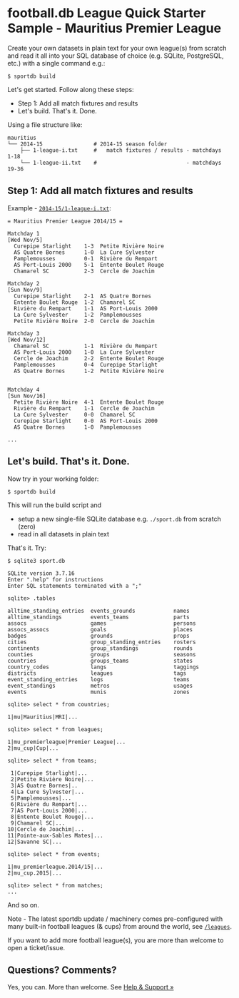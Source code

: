 # football.db League Quick Starter Sample - Mauritius Premier League


Create your own datasets in plain text for your own league(s) from scratch
and read it all
into your SQL database of choice (e.g. SQLite, PostgreSQL, etc.)
with a single command e.g.:

```
$ sportdb build
```

Let's get started. Follow along these steps:

- Step 1: Add all match fixtures and results
- Let's build. That's it. Done.

Using a file structure like:

```
mauritius
└── 2014-15                # 2014-15 season folder
    ├── 1-league-i.txt     #   match fixtures / results - matchdays  1-18
    └── 1-league-ii.txt    #                            - matchdays 19-36
```


## Step 1: Add all match fixtures and results

Example - [`2014-15/1-league-i.txt`](2014-15/1-league-i.txt):

```
= Mauritius Premier League 2014/15 =

Matchday 1
[Wed Nov/5]
  Curepipe Starlight    1-3  Petite Rivière Noire
  AS Quatre Bornes      1-0  La Cure Sylvester
  Pamplemousses         0-1  Rivière du Rempart
  AS Port-Louis 2000    5-1  Entente Boulet Rouge
  Chamarel SC           2-3  Cercle de Joachim

Matchday 2
[Sun Nov/9]
  Curepipe Starlight    2-1  AS Quatre Bornes
  Entente Boulet Rouge  1-2  Chamarel SC
  Rivière du Rempart    1-1  AS Port-Louis 2000
  La Cure Sylvester     1-2  Pamplemousses
  Petite Rivière Noire  2-0  Cercle de Joachim

Matchday 3
[Wed Nov/12]
  Chamarel SC           1-1  Rivière du Rempart
  AS Port-Louis 2000    1-0  La Cure Sylvester
  Cercle de Joachim     2-2  Entente Boulet Rouge
  Pamplemousses         0-4  Curepipe Starlight
  AS Quatre Bornes      1-2  Petite Rivière Noire


Matchday 4
[Sun Nov/16]
  Petite Rivière Noire  4-1  Entente Boulet Rouge
  Rivière du Rempart    1-1  Cercle de Joachim
  La Cure Sylvester     0-0  Chamarel SC
  Curepipe Starlight    0-0  AS Port-Louis 2000
  AS Quatre Bornes      1-0  Pamplemousses

...
```


## Let's build. That's it. Done.

Now try in your working folder:

```
$ sportdb build
```

This will run the build script and

- setup a new single-file SQLite database e.g. `./sport.db` from scratch (zero)
- read in all datasets in plain text

That's it. Try:

```
$ sqlite3 sport.db

SQLite version 3.7.16
Enter ".help" for instructions
Enter SQL statements terminated with a ";"

sqlite> .tables

alltime_standing_entries  events_grounds            names
alltime_standings         events_teams              parts
assocs                    games                     persons
assocs_assocs             goals                     places
badges                    grounds                   props
cities                    group_standing_entries    rosters
continents                group_standings           rounds
counties                  groups                    seasons
countries                 groups_teams              states
country_codes             langs                     taggings
districts                 leagues                   tags
event_standing_entries    logs                      teams
event_standings           metros                    usages
events                    munis                     zones

sqlite> select * from countries;

1|mu|Mauritius|MRI|...

sqlite> select * from leagues;

1|mu_premierleague|Premier League|...
2|mu_cup|Cup|...

sqlite> select * from teams;

 1|Curepipe Starlight|...
 2|Petite Rivière Noire|...
 3|AS Quatre Bornes|..
 4|La Cure Sylvester|...
 5|Pamplemousses|...
 6|Rivière du Rempart|...
 7|AS Port-Louis 2000|...
 8|Entente Boulet Rouge|...
 9|Chamarel SC|...
10|Cercle de Joachim|...
11|Pointe-aux-Sables Mates|...
12|Savanne SC|...

sqlite> select * from events;

1|mu_premierleague.2014/15|...
2|mu_cup.2015|...

sqlite> select * from matches;
...
```

And so on.




Note - The latest sportdb update / machinery comes pre-configured with many built-in football leagues (& cups)
from around the world, see [`/leagues`](https://github.com/openfootball/leagues).

If you want to add more football league(s), you are more than welcome
to open a ticket/issue.



## Questions? Comments?

Yes, you can. More than welcome.
See [Help & Support »](https://github.com/openfootball/help)

